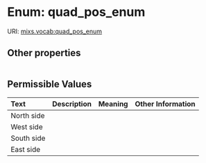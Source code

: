
# Enum: quad_pos_enum




URI: [mixs.vocab:quad_pos_enum](https://w3id.org/mixs/vocab/quad_pos_enum)


## Other properties

|  |  |  |
| --- | --- | --- |

## Permissible Values

| Text | Description | Meaning | Other Information |
| :--- | :---: | :---: | ---: |
| North side |  |  |  |
| West side |  |  |  |
| South side |  |  |  |
| East side |  |  |  |


